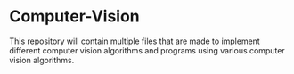# Computer-Vision
This repository will contain multiple files that are made to implement different computer vision algorithms and programs using various computer vision algorithms.
